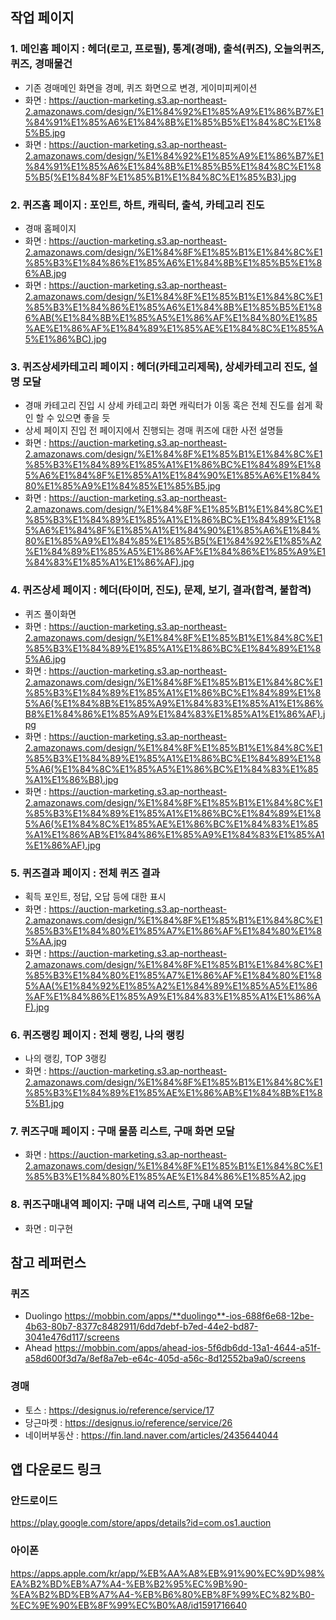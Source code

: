 ## 작업 페이지

### 1. 메인홈 페이지 : 헤더(로고, 프로필), 통계(경매), 출석(퀴즈), 오늘의퀴즈, 퀴즈, 경매물건
   - 기존 경매메인 화면을 경메, 퀴즈 화면으로 변경, 게이미피케이션
   - 화면 : https://auction-marketing.s3.ap-northeast-2.amazonaws.com/design/%E1%84%92%E1%85%A9%E1%86%B7%E1%84%91%E1%85%A6%E1%84%8B%E1%85%B5%E1%84%8C%E1%85%B5.jpg
   - 화면 : https://auction-marketing.s3.ap-northeast-2.amazonaws.com/design/%E1%84%92%E1%85%A9%E1%86%B7%E1%84%91%E1%85%A6%E1%84%8B%E1%85%B5%E1%84%8C%E1%85%B5(%E1%84%8F%E1%85%B1%E1%84%8C%E1%85%B3).jpg

### 2. 퀴즈홈 페이지 : 포인트, 하트, 캐릭터, 출석, 카테고리 진도
   - 경매 홈페이지
   - 화면 : https://auction-marketing.s3.ap-northeast-2.amazonaws.com/design/%E1%84%8F%E1%85%B1%E1%84%8C%E1%85%B3%E1%84%86%E1%85%A6%E1%84%8B%E1%85%B5%E1%86%AB.jpg
   - 화면 : https://auction-marketing.s3.ap-northeast-2.amazonaws.com/design/%E1%84%8F%E1%85%B1%E1%84%8C%E1%85%B3%E1%84%86%E1%85%A6%E1%84%8B%E1%85%B5%E1%86%AB(%E1%84%8B%E1%85%A5%E1%86%AF%E1%84%80%E1%85%AE%E1%86%AF%E1%84%89%E1%85%AE%E1%84%8C%E1%85%A5%E1%86%BC).jpg

### 3. 퀴즈상세카테고리 페이지 : 헤더(카테고리제목), 상세카테고리 진도, 설명 모달
   - 경매 카테고리 진입 시 상세 카테고리 화면 캐릭터가 이동 혹은 전체 진도를 쉽게 확인 할 수 있으면 좋을 듯
   - 상세 페이지 진입 전 페이지에서 진행되는 경매 퀴즈에 대한 사전 설명들
   - 화면 : https://auction-marketing.s3.ap-northeast-2.amazonaws.com/design/%E1%84%8F%E1%85%B1%E1%84%8C%E1%85%B3%E1%84%89%E1%85%A1%E1%86%BC%E1%84%89%E1%85%A6%E1%84%8F%E1%85%A1%E1%84%90%E1%85%A6%E1%84%80%E1%85%A9%E1%84%85%E1%85%B5.jpg
   - 화면 : https://auction-marketing.s3.ap-northeast-2.amazonaws.com/design/%E1%84%8F%E1%85%B1%E1%84%8C%E1%85%B3%E1%84%89%E1%85%A1%E1%86%BC%E1%84%89%E1%85%A6%E1%84%8F%E1%85%A1%E1%84%90%E1%85%A6%E1%84%80%E1%85%A9%E1%84%85%E1%85%B5(%E1%84%92%E1%85%A2%E1%84%89%E1%85%A5%E1%86%AF%E1%84%86%E1%85%A9%E1%84%83%E1%85%A1%E1%86%AF).jpg

### 4. 퀴즈상세 페이지 : 헤더(타이머, 진도), 문제, 보기, 결과(합격, 불합격)
   - 퀴즈 풀이화면
   - 화면 : https://auction-marketing.s3.ap-northeast-2.amazonaws.com/design/%E1%84%8F%E1%85%B1%E1%84%8C%E1%85%B3%E1%84%89%E1%85%A1%E1%86%BC%E1%84%89%E1%85%A6.jpg
   - 화면 : https://auction-marketing.s3.ap-northeast-2.amazonaws.com/design/%E1%84%8F%E1%85%B1%E1%84%8C%E1%85%B3%E1%84%89%E1%85%A1%E1%86%BC%E1%84%89%E1%85%A6(%E1%84%8B%E1%85%A9%E1%84%83%E1%85%A1%E1%86%B8%E1%84%86%E1%85%A9%E1%84%83%E1%85%A1%E1%86%AF).jpg
   - 화면 : https://auction-marketing.s3.ap-northeast-2.amazonaws.com/design/%E1%84%8F%E1%85%B1%E1%84%8C%E1%85%B3%E1%84%89%E1%85%A1%E1%86%BC%E1%84%89%E1%85%A6(%E1%84%8C%E1%85%A5%E1%86%BC%E1%84%83%E1%85%A1%E1%86%B8).jpg
   - 화면 : https://auction-marketing.s3.ap-northeast-2.amazonaws.com/design/%E1%84%8F%E1%85%B1%E1%84%8C%E1%85%B3%E1%84%89%E1%85%A1%E1%86%BC%E1%84%89%E1%85%A6(%E1%84%8C%E1%85%AE%E1%86%BC%E1%84%83%E1%85%A1%E1%86%AB%E1%84%86%E1%85%A9%E1%84%83%E1%85%A1%E1%86%AF).jpg

### 5. 퀴즈결과 페이지 : 전체 퀴즈 결과
   - 획득 포인트, 정답, 오답 등에 대한 표시
   - 화면 : https://auction-marketing.s3.ap-northeast-2.amazonaws.com/design/%E1%84%8F%E1%85%B1%E1%84%8C%E1%85%B3%E1%84%80%E1%85%A7%E1%86%AF%E1%84%80%E1%85%AA.jpg
   - 화면 : https://auction-marketing.s3.ap-northeast-2.amazonaws.com/design/%E1%84%8F%E1%85%B1%E1%84%8C%E1%85%B3%E1%84%80%E1%85%A7%E1%86%AF%E1%84%80%E1%85%AA(%E1%84%92%E1%85%A2%E1%84%89%E1%85%A5%E1%86%AF%E1%84%86%E1%85%A9%E1%84%83%E1%85%A1%E1%86%AF).jpg

### 6. 퀴즈랭킹 페이지 : 전체 랭킹, 나의 랭킹
   - 나의 랭킹, TOP 3랭킹
   - 화면 : https://auction-marketing.s3.ap-northeast-2.amazonaws.com/design/%E1%84%8F%E1%85%B1%E1%84%8C%E1%85%B3%E1%84%89%E1%85%AE%E1%86%AB%E1%84%8B%E1%85%B1.jpg

### 7. 퀴즈구매 페이지 : 구매 물품 리스트, 구매 화면 모달
   - 화면 : https://auction-marketing.s3.ap-northeast-2.amazonaws.com/design/%E1%84%8F%E1%85%B1%E1%84%8C%E1%85%B3%E1%84%80%E1%85%AE%E1%84%86%E1%85%A2.jpg

### 8. 퀴즈구매내역 페이지: 구매 내역 리스트, 구매 내역 모달
   - 화면 : 미구현


## 참고 레퍼런스
### 퀴즈
- Duolingo https://mobbin.com/apps/**duolingo**-ios-688f6e68-12be-4b63-80b7-8377c8482911/6dd7debf-b7ed-44e2-bd87-3041e476d117/screens
- Ahead https://mobbin.com/apps/ahead-ios-5f6db6dd-13a1-4644-a51f-a58d600f3d7a/8ef8a7eb-e64c-405d-a56c-8d12552ba9a0/screens

### 경매
- 토스 : https://designus.io/reference/service/17
- 당근마켓 : https://designus.io/reference/service/26
- 네이버부동산 : https://fin.land.naver.com/articles/2435644044
 
## 앱 다운로드 링크
### 안드로이드
https://play.google.com/store/apps/details?id=com.os1.auction

### 아이폰
https://apps.apple.com/kr/app/%EB%AA%A8%EB%91%90%EC%9D%98%EA%B2%BD%EB%A7%A4-%EB%B2%95%EC%9B%90-%EA%B2%BD%EB%A7%A4-%EB%B6%80%EB%8F%99%EC%82%B0-%EC%9E%90%EB%8F%99%EC%B0%A8/id1591716640

